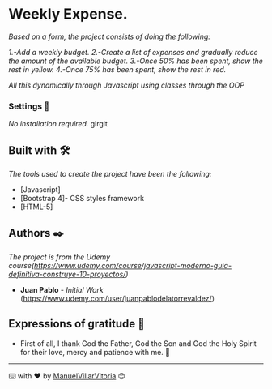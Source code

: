# Weekly Expense.

_Based on a form, the project consists of doing the following:_

_1.-Add a weekly budget._
_2.-Create a list of expenses and gradually reduce the amount of the available budget._
_3.-Once 50% has been spent, show the rest in yellow._
_4.-Once 75% has been spent, show the rest in red._

_All this dynamically through Javascript using classes through the OOP_

### Settings 🔧

_No installation required._
girgit 
## Built with 🛠️

_The tools used to create the project have been the following:_

* [Javascript]
* [Bootstrap 4]- CSS styles framework
* [HTML-5]

## Authors ✒️

_The project is from the Udemy course(https://www.udemy.com/course/javascript-moderno-guia-definitiva-construye-10-proyectos/)_

* **Juan Pablo** - *Initial Work* (https://www.udemy.com/user/juanpablodelatorrevaldez/)


## Expressions of gratitude 🎁

* First of all, I thank God the Father, God the Son and God the Holy Spirit for their love, mercy and patience with me. 📢

---
⌨️ with ❤️ by [ManuelVillarVitoria](https://github.com/ManuelVillarVitoria) 😊
